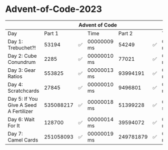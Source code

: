 ﻿# Advent-of-Code-2023




<table class="tg">
<thead>
  <tr>
    <th class="tg-9wq8" colspan="7">Advent of Code</th>
  </tr>
</thead>
<tbody>
  <tr>
    <td class="tg-0pky">Day</td>
    <td class="tg-0pky" colspan="2">Part 1</td>
    <td class="tg-0pky">Time</td>
    <td class="tg-0pky" colspan="2">Part 2</td>
    <td class="tg-0pky">Time</td>
  </tr>
  <tr>
    <td class="tg-0pky">Day 1: Trebuchet?!</td>
    <td class="tg-0pky">53194</td>
    <td class="tg-0pky">✅</td>
    <td class="tg-0pky">00000009 ms</td>
    <td class="tg-0pky">54249</td>
    <td class="tg-0pky">✅</td>
    <td class="tg-0pky">00000236 ms</td>
  </tr>
  <tr>
    <td class="tg-0pky">Day 2: Cube Conundrum</td>
    <td class="tg-0pky">2285</td>
    <td class="tg-0pky">✅</td>
    <td class="tg-0pky">00000010 ms</td>
    <td class="tg-0pky">77021</td>
    <td class="tg-0pky">✅</td>
    <td class="tg-0pky">00000058 ms</td>
  </tr>
  <tr>
    <td class="tg-0pky">Day 3: Gear Ratios</td>
    <td class="tg-0pky">553825</td>
    <td class="tg-0pky">✅</td>
    <td class="tg-0pky">00000013 ms</td>
    <td class="tg-0pky">93994191</td>
    <td class="tg-0pky">✅</td>
    <td class="tg-0pky">00000017 ms</td>
  </tr>
  <tr>
    <td class="tg-0pky">Day 4: Scratchcards</td>
    <td class="tg-0pky">27845</td>
    <td class="tg-0pky">✅</td>
    <td class="tg-0pky">00000010 ms</td>
    <td class="tg-0pky">9496801</td>
    <td class="tg-0pky">✅</td>
    <td class="tg-0pky">00000070 ms</td>
  </tr>
  <tr>
    <td class="tg-0pky">Day 5: If You Give A Seed A Fertilizer</td>
    <td class="tg-0pky">535088217</td>
    <td class="tg-0pky">✅</td>
    <td class="tg-0pky">00000018 ms</td>
    <td class="tg-0pky">51399228</td>
    <td class="tg-0pky">✅</td>
    <td class="tg-0pky">00002100 s</td>
  </tr>
  <tr>
    <td class="tg-0pky">Day 6: Wait For It</td>
    <td class="tg-0pky">128700</td>
    <td class="tg-0pky">✅</td>
    <td class="tg-0pky">00000014 ms</td>
    <td class="tg-0pky">39594072</td>
    <td class="tg-0pky">✅</td>
    <td class="tg-0pky">00000013 ms</td>
  </tr>
  <tr>
    <td class="tg-0pky">Day 7: Camel Cards</td>
    <td class="tg-0pky">251058093</td>
    <td class="tg-0pky">✅</td>
    <td class="tg-0pky">00000019 ms</td>
    <td class="tg-0pky">249781879</td>
    <td class="tg-0pky">✅</td>
    <td class="tg-0pky">00000025 ms</td>
  </tr>
</tbody>
</table>

